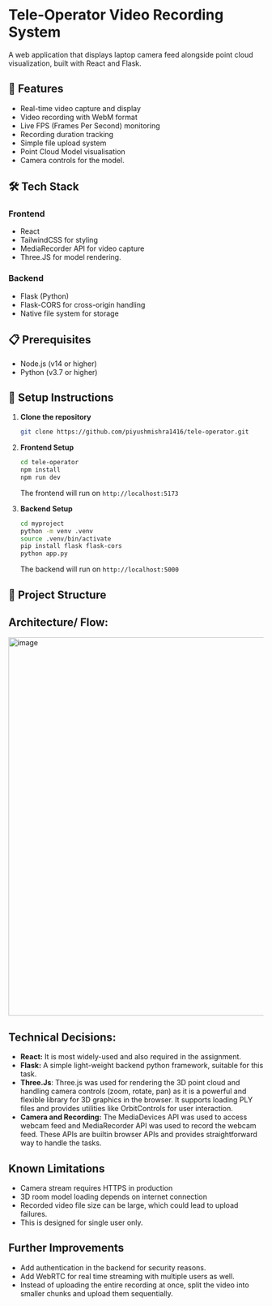 # Tele-Operator Video Recording System

A web application that displays laptop camera feed alongside point cloud visualization, built with React and Flask.

## 🚀 Features

- Real-time video capture and display
- Video recording with WebM format
- Live FPS (Frames Per Second) monitoring
- Recording duration tracking
- Simple file upload system
- Point Cloud Model visualisation
- Camera controls for the model.


## 🛠 Tech Stack

### Frontend
- React
- TailwindCSS for styling
- MediaRecorder API for video capture
- Three.JS for model rendering.


### Backend
- Flask (Python)
- Flask-CORS for cross-origin handling
- Native file system for storage

## 📋 Prerequisites

- Node.js (v14 or higher)
- Python (v3.7 or higher)

## 🔧 Setup Instructions

1. **Clone the repository**
   ```bash
   git clone https://github.com/piyushmishra1416/tele-operator.git
   ```

2. **Frontend Setup**
   ```bash
   cd tele-operator
   npm install
   npm run dev
   ```
   The frontend will run on `http://localhost:5173`

3. **Backend Setup**
   ```bash
   cd myproject
   python -m venv .venv
   source .venv/bin/activate  
   pip install flask flask-cors
   python app.py
   ```
   The backend will run on `http://localhost:5000`

## 📁 Project Structure

## Architecture/ Flow:
<img width="746" alt="image" src="https://github.com/user-attachments/assets/5d33fc82-c057-428f-8f71-e5053b8168df" />


## Technical Decisions:

-  **React:** It is most widely-used and also required in the assignment.
- **Flask:** A simple light-weight backend python framework, suitable for this task.
- **Three.Js**:  Three.js was used for rendering the 3D point cloud and handling camera controls (zoom, rotate, pan) as it is a powerful and flexible library for 3D graphics in the browser. It supports loading PLY files and provides utilities like OrbitControls for user interaction.
- **Camera and Recording:** The MediaDevices API was used to access webcam feed and MediaRecorder API was used to record the webcam feed. These APIs are builtin browser APIs and provides straightforward way to handle the tasks.



## Known Limitations

- Camera stream requires HTTPS in production
- 3D room model loading depends on internet connection
- Recorded video file size can be large, which could lead to upload failures.
- This is designed for single user only.

## Further Improvements

- Add authentication in the backend for security reasons.
- Add WebRTC for real time streaming with multiple users as well.
- Instead of uploading the entire recording at once, split the video into smaller chunks and upload them sequentially.
